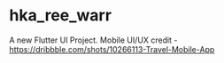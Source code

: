 # hka_ree_warr

A new Flutter UI Project.
Mobile UI/UX credit - https://dribbble.com/shots/10266113-Travel-Mobile-App


